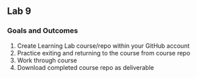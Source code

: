 ## Lab 9

### Goals and Outcomes

1. Create Learning Lab course/repo within your GitHub account
2. Practice exiting and returning to the course from course repo
3. Work through course
4. Download completed course repo as deliverable

